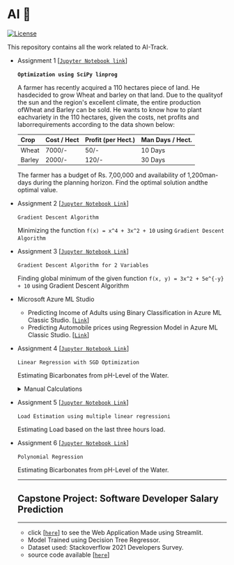 # AI 🤖
[![License](https://img.shields.io/apm/l/vim-mode?style=flat&logo=appveyor)](https://github.com/PrabhuKiran8790/AI/blob/main/LICENSE)

This repository contains all the work related to AI-Track.

- Assignment 1 [[`Jupyter Notebook link`](https://github.com/PrabhuKiran8790/AI/blob/main/Assignment_1.ipynb)]
    
    **`Optimization using SciPy linprog`**
    
    A farmer has recently acquired a 110 hectares piece of land. He hasdecided to grow Wheat and barley on that land. Due to the qualityof the sun and the region's excellent climate, the entire production ofWheat and Barley can be sold. He wants to know how to plant eachvariety in the 110 hectares, given the costs, net profits and laborrequirements according to the data shown below:

    <table class="tg">
    <thead>
    <tr>
        <th class="tg-0pky">Crop</th>
        <th class="tg-0pky">Cost / Hect</th>
        <th class="tg-0pky">Profit (per Hect.)</th>
        <th class="tg-0pky">Man Days / Hect.</th>
    </tr>
    </thead>
    <tbody>
    <tr>
        <td class="tg-0pky">Wheat</td>
        <td class="tg-0pky">7000/-</td>
        <td class="tg-0pky">50/-</td>
        <td class="tg-0pky">10 Days</td>
    </tr>
    <tr>
        <td class="tg-0pky">Barley</td>
        <td class="tg-0pky">2000/-</td>
        <td class="tg-0pky">120/-</td>
        <td class="tg-0pky">30 Days</td>
    </tr>
    </tbody>
    </table>

    The farmer has a budget of Rs. 7,00,000 and availability of 1,200man-days during the planning horizon. Find the optimal solution andthe optimal value.
    
- Assignment 2 [[`Jupyter Notebook Link`](https://github.com/PrabhuKiran8790/AI/blob/main/Assignment_2.ipynb)]
    
    `Gradient Descent Algorithm`
    
    Minimizing the function `f(x) = x^4 + 3x^2 + 10`  using `Gradient Descent Algorithm`
    
- Assignment 3 [[`Jupyter Notebook Link`](https://github.com/PrabhuKiran8790/AI/blob/main/Assignment_3.ipynb)]
    
    `Gradient Descent Algorithm for 2 Variables`
    
    Finding global minimum of the given function  `f(x, y) = 3x^2 + 5e^{-y} + 10` using Gradient Descent Algorithm

- Microsoft Azure ML Studio
    - Predicting Income of Adults using Binary Classification in Azure
    ML Classic Studio. [[`Link`](https://github.com/PrabhuKiran8790/AI/blob/main/Azure_ML_Classic_Studio_Binary_Classification.pdf)]
    - Predicting Automobile prices using Regression Model in Azure 
    ML Classic Studio. [[`Link`](https://github.com/PrabhuKiran8790/AI/blob/main/Azure_ML_Studio_Classic%5BAutomobile_price%5D(20K45A0215).pdf)]
    
- Assignment 4 [[`Jupyter Notebook Link`](https://github.com/PrabhuKiran8790/AI/blob/main/Assignment_4/assignment4.ipynb)]

    `Linear Regression with SGD Optimization`
    
    Estimating Bicarbonates from pH-Level of the Water.
    
    <details>
    <summary>Manual Calculations</summary>
    <p align="center">  <img src="https://raw.githubusercontent.com/PrabhuKiran8790/AI/main/src/images/AI_manual_calculations_4.jpg">  </p>
    </details>

- Assignment 5 [[`Jupyter Notebook Link`](https://github.com/PrabhuKiran8790/AI/blob/main/Assignment_5/PredictingLoad(MLR).ipynb)]

    `Load Estimation using multiple linear regressioni`
    
    Estimating Load based on the last three hours load.
    
- Assignment 6 [[`Jupyter Notebook Link`](https://github.com/PrabhuKiran8790/AI/blob/main/polynomial_regression.ipynb)]

    `Polynomial Regression`
    
    Estimating Bicarbonates from pH-Level of the Water.
    
   ---
   ## Capstone Project: Software Developer Salary Prediction  
   ---
   - click [[`here`](https://share.streamlit.io/prabhukiran8790/ai/capstone-project/app.py)] to see the Web Application Made using Streamlit.  
   - Model Trained using Decision Tree Regressor.
   - Dataset used: Stackoverflow 2021 Developers Survey.
   - source code available [[`here`](https://github.com/PrabhuKiran8790/AI/tree/capstone-project)]

